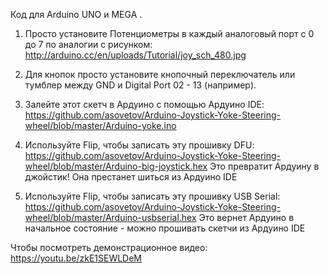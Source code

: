 
Код для Arduino UNO и MEGA .

1. Просто установите Потенциометры в каждый аналоговый порт с 0 до 7 по аналогии с рисунком: 
http://arduino.cc/en/uploads/Tutorial/joy_sch_480.jpg

2. Для кнопок просто установите кнопочный переключатель или тумблер между GND и Digital Port 02 - 13 (например). 

3. Залейте этот скетч в Ардуино с помощью Ардуино IDE: https://github.com/asovetov/Arduino-Joystick-Yoke-Steering-wheel/blob/master/Arduino-yoke.ino

4. Используйте Flip, чтобы записать эту прошивку DFU: https://github.com/asovetov/Arduino-Joystick-Yoke-Steering-wheel/blob/master/Arduino-big-joystick.hex
Это превратит Ардуину в джойстик! Она престанет шиться из Ардуино IDE

5. Используйте Flip, чтобы записать эту прошивку USB Serial: https://github.com/asovetov/Arduino-Joystick-Yoke-Steering-wheel/blob/master/Arduino-usbserial.hex
Это вернет Ардуино в начальное состояние - можно прошивать скетчи из Ардуино IDE

Чтобы посмотреть демонстрационное видео:
https://youtu.be/zkE1SEWLDeM
